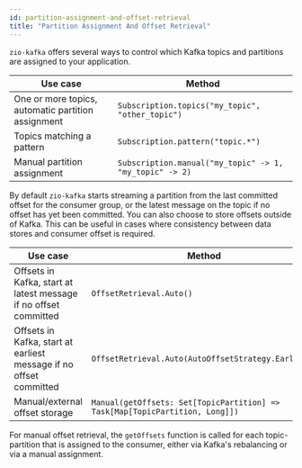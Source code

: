 ```yaml
---
id: partition-assignment-and-offset-retrieval
title: "Partition Assignment And Offset Retrieval"
---
```


`zio-kafka` offers several ways to control which Kafka topics and partitions are assigned to your application.

| Use case                                           | Method                                                                      |
|----------------------------------------------------|-----------------------------------------------------------------------------|
| One or more topics, automatic partition assignment | `Subscription.topics("my_topic", "other_topic")`        |
| Topics matching a pattern                          | `Subscription.pattern("topic.*")`                       |
| Manual partition assignment                        | `Subscription.manual("my_topic" -> 1, "my_topic" -> 2)` |

By default `zio-kafka` starts streaming a partition from the last committed offset for the consumer group, or the latest message on the topic if no offset has yet been committed. You can also choose to store offsets outside of Kafka. This can be useful in cases where consistency between data stores and consumer offset is required.

| Use case                                                           | Method                                                                       |
|--------------------------------------------------------------------|------------------------------------------------------------------------------|
| Offsets in Kafka, start at latest message if no offset committed   | `OffsetRetrieval.Auto()`                                                     |
| Offsets in Kafka, start at earliest message if no offset committed | `OffsetRetrieval.Auto(AutoOffsetStrategy.Earliest)`                          |
| Manual/external offset storage                                     | `Manual(getOffsets: Set[TopicPartition] => Task[Map[TopicPartition, Long]])` |

For manual offset retrieval, the `getOffsets` function is called for each topic-partition that is assigned to the consumer, either via Kafka's rebalancing or via a manual assignment.
